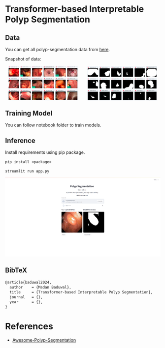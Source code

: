 # Transformer-based Interpretable Polyp Segmentation

## Data 

You can get all polyp-segmentation data from [here](https://drive.google.com/drive/folders/1D4K7g9a_6VNufGHpjo4AIJ_SSlEsi_mg?usp=sharing).

Snapshot of data: 

<div style="display: flex; justify-content: space-around;">
  <img src="./assets/data-images.png" alt="Image 1" style="width: 45%; margin-right: 10px;">
  <img src="./assets/data-masks.png" alt="Image 2" style="width: 45%;">
</div>


## Training Model

You can follow notebook folder to train models.

## Inference

Install requirements using pip package.

```
pip install <package>
```

```
streamlit run app.py
```

![](./demo.png)


## BibTeX

```
@article{baduwal2024,
  author    = {Madan Baduwal},
  title     = {Transformer-based Interpretable Polyp Segmentation},
  journal   = {},
  year      = {},
}
```

# References
- [Awesome-Polyp-Segmentation](https://github.com/taozh2017/Awesome-Polyp-Segmentation)
